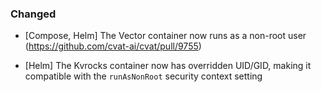 ### Changed

- \[Compose, Helm\] The Vector container now runs as a non-root user
  (<https://github.com/cvat-ai/cvat/pull/9755>)

- \[Helm\] The Kvrocks container now has overridden UID/GID, making
  it compatible with the `runAsNonRoot` security context setting
